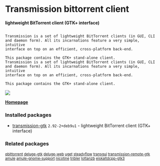 # Transmission bittorrent client

__lightweight BitTorrent client (GTK+ interface)__

```

Transmission is a set of lightweight BitTorrent clients (in GUI, CLI
and daemon form). All its incarnations feature a very simple, intuitive
interface on top on an efficient, cross-platform back-end.

This package contains the GTK+ stand-alone client.
Transmission is a set of lightweight BitTorrent clients (in GUI, CLI
and daemon form). All its incarnations feature a very simple, intuitive
interface on top on an efficient, cross-platform back-end.

This package contains the GTK+ stand-alone client.

```

[![](https://screenshots.debian.net/thumbnail-with-version/transmission-gtk/9001)](https://screenshots.debian.net/screenshot-with-version/transmission-gtk/9001)



**[Homepage](http://www.transmissionbt.com/)**

### Installed packages

* [transmission-gtk](https://packages.debian.org/stretch/transmission-gtk) `2.92-2+deb9u1` - lightweight BitTorrent client (GTK+ interface)

### Related packages

<sub> [qbittorrent](https://packages.debian.org/stretch/qbittorrent) [deluge-gtk](https://packages.debian.org/stretch/deluge-gtk) [deluge-web](https://packages.debian.org/stretch/deluge-web) [uget](https://packages.debian.org/stretch/uget) [steadyflow](https://packages.debian.org/stretch/steadyflow) [transgui](https://packages.debian.org/stretch/transgui) [transmission-remote-gtk](https://packages.debian.org/stretch/transmission-remote-gtk) [amule](https://packages.debian.org/stretch/amule) [amule-gnome-support](https://packages.debian.org/stretch/amule-gnome-support) [nicotine](https://packages.debian.org/stretch/nicotine) [tribler](https://packages.debian.org/stretch/tribler) [lottanzb](https://packages.debian.org/stretch/lottanzb) [eiskaltdcpp-gtk3](https://packages.debian.org/stretch/eiskaltdcpp-gtk3)  </sub>
